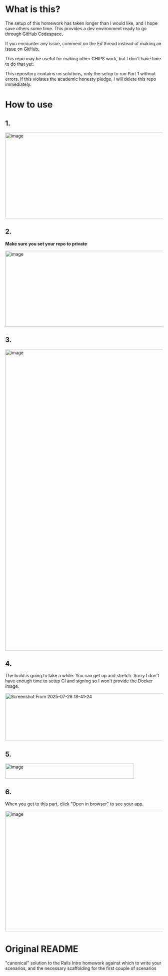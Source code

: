 # What is this?
The setup of this homework has taken longer than I would like, and I hope save others some time. This provides a dev environment ready to go through GitHub Codespace.

If you encounter any issue, comment on the Ed thread instead of making an issue on GitHub. 

This repo may be useful for making other CHIPS work, but I don't have time to do that yet.

This repository contains no solutions, only the setup to run Part 1 without errors. If this violates the academic honesty pledge, I will delete this repo immediately.

# How to use
## 1.
<img width="1006" height="274" alt="image" src="https://github.com/user-attachments/assets/da4b6608-3576-4c5c-9bef-778781e00dd8" />

## 2.

**Make sure you set your repo to private**

<img width="1236" height="242" alt="image" src="https://github.com/user-attachments/assets/2a84d919-f044-4858-8b1e-3c810cb1df3a" />

## 3.

<img width="990" height="960" alt="image" src="https://github.com/user-attachments/assets/a3d8997e-6061-4666-8a49-f394a6c0bcc1" />

## 4.

The build is going to take a while. You can get up and stretch. Sorry I don't have enough time to setup CI and signing so I won't provide the Docker image.

<img width="1020" height="152" alt="Screenshot From 2025-07-26 18-41-24" src="https://github.com/user-attachments/assets/b9041498-c41d-4eb7-a056-cffa1dd1a7ec" />

## 5.

<img width="412" height="48" alt="image" src="https://github.com/user-attachments/assets/8087f673-34f7-4702-bac3-7cc84e22d327" />

## 6.

When you get to this part, click "Open in browser" to see your app.

<img width="994" height="384" alt="image" src="https://github.com/user-attachments/assets/0ecc288e-ec35-419a-a397-a83a2a78c3a4" />

# Original README
"canonical" solution to the Rails Intro homework against which to write your scenarios, and the necessary scaffolding for the first couple of scenarios

